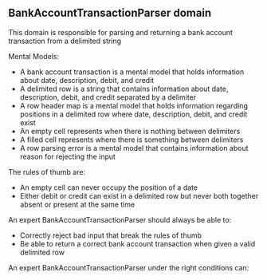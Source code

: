 ## BankAccountTransactionParser domain

This domain is responsible for parsing and returning a bank account transaction from a delimited string

Mental Models:

- A bank account transaction is a mental model that holds information about date, description, debit, and credit
- A delimited row is a string that contains information about date, description, debit, and credit separated by a delimiter
- A row header map is a mental model that holds information regarding positions in a delimited row where date, description, debit, and credit exist
- An empty cell represents when there is nothing between delimiters
- A filled cell represents where there is something between delimiters
- A row parsing error is a mental model that contains information about reason for rejecting the input

The rules of thumb are:

- An empty cell can never occupy the position of a date
- Either debit or credit can exist in a delimited row but never both together absent or present at the same time

An expert BankAccountTransactionParser should always be able to:

- Correctly reject bad input that break the rules of thumb
- Be able to return a correct bank account transaction when given a valid delimited row

An expert BankAccountTransactionParser under the right conditions can:
